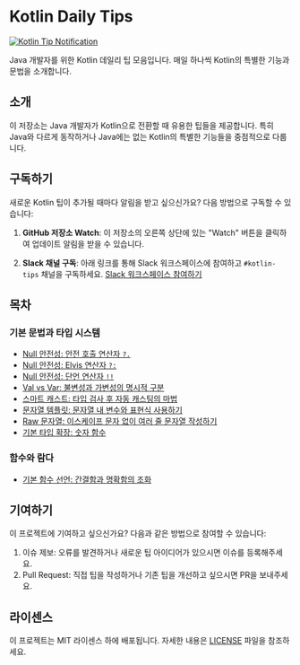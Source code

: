 # Kotlin Daily Tips

[![Kotlin Tip Notification](https://github.com/youngiggy/kotlin-tips/actions/workflows/slack-notification.yml/badge.svg)](https://github.com/youngiggy/kotlin-tips/actions/workflows/slack-notification.yml)

Java 개발자를 위한 Kotlin 데일리 팁 모음입니다. 매일 하나씩 Kotlin의 특별한 기능과 문법을 소개합니다.

## 소개

이 저장소는 Java 개발자가 Kotlin으로 전환할 때 유용한 팁들을 제공합니다. 특히 Java와 다르게 동작하거나 Java에는 없는 Kotlin의 특별한 기능들을 중점적으로 다룹니다.

## 구독하기

새로운 Kotlin 팁이 추가될 때마다 알림을 받고 싶으신가요? 다음 방법으로 구독할 수 있습니다:

1. **GitHub 저장소 Watch**: 이 저장소의 오른쪽 상단에 있는 "Watch" 버튼을 클릭하여 업데이트 알림을 받을 수 있습니다.

2. **Slack 채널 구독**: 아래 링크를 통해 Slack 워크스페이스에 참여하고 `#kotlin-tips` 채널을 구독하세요.
   [Slack 워크스페이스 참여하기](https://vroongcorp.slack.com/archives/C0959B6JGDV) <!-- 여기에 실제 Slack 초대 링크를 추가하세요 -->

## 목차

### 기본 문법과 타입 시스템
- [Null 안전성: 안전 호출 연산자 `?.`](tips/01-기본-문법과-타입-시스템/01-null-안전성-안전-호출-연산자.md)
- [Null 안전성: Elvis 연산자 `?:`](tips/01-기본-문법과-타입-시스템/02-null-안전성-elvis-연산자.md)
- [Null 안전성: 단언 연산자 `!!`](tips/01-기본-문법과-타입-시스템/03-null-안전성-단언-연산자.md)
- [Val vs Var: 불변성과 가변성의 명시적 구분](tips/01-기본-문법과-타입-시스템/04-val-vs-var.md)
- [스마트 캐스트: 타입 검사 후 자동 캐스팅의 마법](tips/01-기본-문법과-타입-시스템/05-스마트-캐스트.md)
- [문자열 템플릿: 문자열 내 변수와 표현식 사용하기](tips/01-기본-문법과-타입-시스템/06-문자열-템플릿.md)
- [Raw 문자열: 이스케이프 문자 없이 여러 줄 문자열 작성하기](tips/01-기본-문법과-타입-시스템/07-raw-문자열.md)
- [기본 타입 확장: 숫자 함수](tips/01-기본-문법과-타입-시스템/08-기본-타입-확장-숫자-함수.md)

### 함수와 람다
- [기본 함수 선언: 간결함과 명확함의 조화](tips/02-함수와-람다/01-기본-함수-선언.md)
<!-- 팁들은 여기에 추가됩니다 -->

## 기여하기

이 프로젝트에 기여하고 싶으신가요? 다음과 같은 방법으로 참여할 수 있습니다:

1. 이슈 제보: 오류를 발견하거나 새로운 팁 아이디어가 있으시면 이슈를 등록해주세요.
2. Pull Request: 직접 팁을 작성하거나 기존 팁을 개선하고 싶으시면 PR을 보내주세요.

## 라이센스

이 프로젝트는 MIT 라이센스 하에 배포됩니다. 자세한 내용은 [LICENSE](LICENSE) 파일을 참조하세요.
